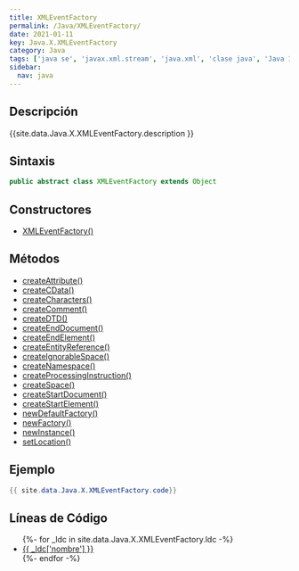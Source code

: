 ```yaml
---
title: XMLEventFactory
permalink: /Java/XMLEventFactory/
date: 2021-01-11
key: Java.X.XMLEventFactory
category: Java
tags: ['java se', 'javax.xml.stream', 'java.xml', 'clase java', 'Java 1.6']
sidebar: 
  nav: java
---
```


## Descripción
{{site.data.Java.X.XMLEventFactory.description }}

## Sintaxis
~~~java
public abstract class XMLEventFactory extends Object
~~~

## Constructores
* [XMLEventFactory()](/Java/XMLEventFactory/XMLEventFactory/)

## Métodos
* [createAttribute()](/Java/XMLEventFactory/createAttribute)
* [createCData()](/Java/XMLEventFactory/createCData)
* [createCharacters()](/Java/XMLEventFactory/createCharacters)
* [createComment()](/Java/XMLEventFactory/createComment)
* [createDTD()](/Java/XMLEventFactory/createDTD)
* [createEndDocument()](/Java/XMLEventFactory/createEndDocument)
* [createEndElement()](/Java/XMLEventFactory/createEndElement)
* [createEntityReference()](/Java/XMLEventFactory/createEntityReference)
* [createIgnorableSpace()](/Java/XMLEventFactory/createIgnorableSpace)
* [createNamespace()](/Java/XMLEventFactory/createNamespace)
* [createProcessingInstruction()](/Java/XMLEventFactory/createProcessingInstruction)
* [createSpace()](/Java/XMLEventFactory/createSpace)
* [createStartDocument()](/Java/XMLEventFactory/createStartDocument)
* [createStartElement()](/Java/XMLEventFactory/createStartElement)
* [newDefaultFactory()](/Java/XMLEventFactory/newDefaultFactory)
* [newFactory()](/Java/XMLEventFactory/newFactory)
* [newInstance()](/Java/XMLEventFactory/newInstance)
* [setLocation()](/Java/XMLEventFactory/setLocation)

## Ejemplo
~~~java
{{ site.data.Java.X.XMLEventFactory.code}}
~~~

## Líneas de Código
<ul>
{%- for _ldc in site.data.Java.X.XMLEventFactory.ldc -%}
   <li>
       <a href="{{_ldc['url'] }}">{{ _ldc['nombre'] }}</a>
   </li>
{%- endfor -%}
</ul>
